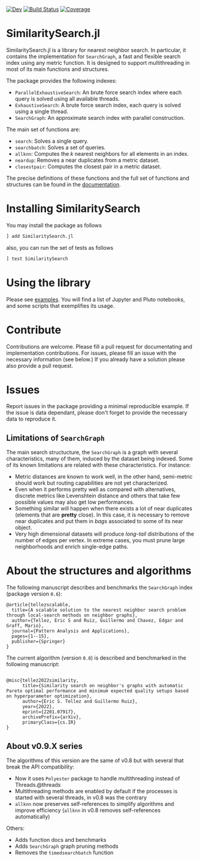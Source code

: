 [![Dev](https://img.shields.io/badge/docs-dev-blue.svg)](https://sadit.github.io/SimilaritySearch.jl/dev)
[![Build Status](https://github.com/sadit/SimilaritySearch.jl/workflows/CI/badge.svg)](https://github.com/sadit/SimilaritySearch.jl/actions)
[![Coverage](https://codecov.io/gh/sadit/SimilaritySearch.jl/branch/main/graph/badge.svg)](https://codecov.io/gh/sadit/SimilaritySearch.jl)


# SimilaritySearch.jl


SimilaritySearch.jl is a library for nearest neighbor search. In particular, it contains the implementation for `SearchGraph`, a fast and flexible search index using any metric function. It is designed to support multithreading in most of its main functions and structures.

The package provides the following indexes:

- `ParallelExhaustiveSearch`: An brute force search index where each query is solved using all available threads.
- `ExhaustiveSearch`: A brute force search index, each query is solved using a single thread.
- `SearchGraph`: An approximate search index with parallel construction.

The main set of functions are:

- `search`: Solves a single query.
- `searchbatch`: Solves a set of queries.
- `allknn`: Computes the $k$ nearest neighbors for all elements in an index.
- `neardup`: Removes a near duplicates from a metric dataset.
- `closestpair`: Computes the closest pair in a metric dataset.

The precise definitions of these functions and the full set of functions and structures can be found in the [documentation](https://sadit.github.io/SimilaritySearch.jl/dev).

# Installing SimilaritySearch

You may install the package as follows
```julia
] add SimilaritySearch.jl
```

also, you can run the set of tests as follows
```julia
] test SimilaritySearch
```

# Using the library
Please see [examples](https://github.com/sadit/SimilaritySearchDemos). You will find a list of Jupyter and Pluto notebooks, and some scripts that exemplifies its usage.
 
# Contribute
Contributions are welcome. Please fill a pull request for documentating and implementation contributions. For issues, please fill an issue with the necessary information (see below.) If you already have a solution please also provide a pull request.

# Issues
Report issues in the package providing a minimal reproducible example. If the issue is data dependant, please don't forget to provide the necessary data to reproduce it.

## Limitations of `SearchGraph`
The main search structucture, the `SearchGraph` is a graph with several characteristics, many of them, induced by the dataset being indexed. Some of its known limitations are related with these characteristics. For instance:

- Metric distances are known to work well, in the other hand, semi-metric should work but routing capabilities are not yet characterized.
- Even when it performs pretty well as compared with alternatives, discrete metrics like Levenshtein distance and others that take few possible values may also get low performances.
- Something similar will happen when there exists a lot of near duplicates (elements that are **pretty** close). In this case, it is necessary to remove near duplicates and put them in _bags_ associated to some of its near object.
- Very high dimensional datasets will produce _long-tail_ distributions of the number of edges per vertex. In extreme cases, you must prune large neighborhoods and enrich single-edge paths.

# About the structures and algorithms
The following manuscript describes and benchmarks the `SearchGraph` index (package version `0.6`):

```
@article{tellezscalable,
  title={A scalable solution to the nearest neighbor search problem through local-search methods on neighbor graphs},
  author={Tellez, Eric S and Ruiz, Guillermo and Chavez, Edgar and Graff, Mario},
  journal={Pattern Analysis and Applications},
  pages={1--15},
  publisher={Springer}
}

``` 

The current algorithm (version `0.8`) is described and benchmarked in the following manuscript:
```

@misc{tellez2022similarity,
      title={Similarity search on neighbor's graphs with automatic Pareto optimal performance and minimum expected quality setups based on hyperparameter optimization}, 
      author={Eric S. Tellez and Guillermo Ruiz},
      year={2022},
      eprint={2201.07917},
      archivePrefix={arXiv},
      primaryClass={cs.IR}
}
```

## About v0.9.X series

The algorithms of this version are the same of v0.8 but with several that break the API compatibility:

- Now it uses `Polyester` package to handle multithreading instead of Threads.@threads
- Multithreading methods are enabled by default if the processes is started with several threads, in v0.8 was the contrary
- `allknn` now preserves self-references to simplify algorithms and improve efficiency (`allknn` in v0.8 removes self-references automatically)

Others:

- Adds function docs and benchmarks
- Adds `SearchGraph` graph pruning methods
- Removes the `timedsearchbatch` function
